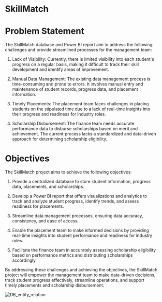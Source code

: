 # SkillMatch

# Problem Statement
The SkillMatch database and Power BI report aim to address the following challenges and provide streamlined processes for the management team:

1. Lack of Visibility: Currently, there is limited visibility into each student's progress on a regular basis, making it difficult to track their skill development and identify areas of improvement.

2. Manual Data Management: The existing data management process is time-consuming and prone to errors. It involves manual entry and maintenance of student records, progress data, and placement information.

3. Timely Placements: The placement team faces challenges in placing students on the stipulated time due to a lack of real-time insights into their progress and readiness for industry roles.

4. Scholarship Disbursement: The finance team needs accurate performance data to disburse scholarships based on merit and achievement. The current process lacks a standardized and data-driven approach for determining scholarship eligibility.

# Objectives
The SkillMatch project aims to achieve the following objectives:

1. Provide a centralized database to store student information, progress data, placements, and scholarships.

2. Develop a Power BI report that offers visualizations and analytics to track and analyze student progress, identify trends, and assess readiness for placements.

3. Streamline data management processes, ensuring data accuracy, consistency, and ease of access.

4. Enable the placement team to make informed decisions by providing real-time insights into student performance and readiness for industry roles.

5. Facilitate the finance team in accurately assessing scholarship eligibility based on performance metrics and distributing scholarships accordingly.

By addressing these challenges and achieving the objectives, the SkillMatch project will empower the management team to make data-driven decisions, track student progress effectively, streamline operations, and support timely placements and scholarship disbursement.





![DB_entity_relation](https://user-images.githubusercontent.com/80103326/236986850-032369d8-a34a-424a-8f4a-86589fa0a170.png)

